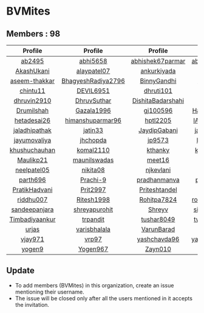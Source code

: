 # BVMites


## Members : 98


|                       Profile                       |                           Profile                           |                          Profile                          |                         Profile                         |                           Profile                           |
| :-------------------------------------------------: | :---------------------------------------------------------: | :-------------------------------------------------------: | :-----------------------------------------------------: | :---------------------------------------------------------: |
|         [ab2495](https://github.com/ab2495)         |           [abhi5658](https://github.com/abhi5658)           |  [abhishek67parmar](https://github.com/abhishek67parmar)  |  [abhishekpanjabi](https://github.com/abhishekpanjabi)  | [abhishekshingadiya](https://github.com/abhishekshingadiya) |
|     [AkashUkani](https://github.com/AkashUkani)     |        [alaypatel07](https://github.com/alaypatel07)        |       [ankurkiyada](https://github.com/ankurkiyada)       |       [Arvindiyer](https://github.com/Arvindiyer)       |        [aryashah278](https://github.com/aryashah278)        |
|  [aseem-thakkar](https://github.com/aseem-thakkar)  | [BhagyeshRadiya2796](https://github.com/BhagyeshRadiya2796) |       [BinnyGandhi](https://github.com/BinnyGandhi)       |      [buzz2vatsal](https://github.com/buzz2vatsal)      |     [ChintanAcharya](https://github.com/ChintanAcharya)     |
|       [chintu11](https://github.com/chintu11)       |          [DEVIL6951](https://github.com/DEVIL6951)          |         [dhruti101](https://github.com/dhruti101)         |         [dhruv814](https://github.com/dhruv814)         |      [dhruvgaloriya](https://github.com/dhruvgaloriya)      |
|    [dhruvin2910](https://github.com/dhruvin2910)    |        [DhruvSuthar](https://github.com/DhruvSuthar)        | [DishitaBadarshahi](https://github.com/DishitaBadarshahi) |          [div3125](https://github.com/div3125)          |         [dixita0607](https://github.com/dixita0607)         |
|     [Drumilshah](https://github.com/Drumilshah)     |         [Gazala1996](https://github.com/Gazala1996)         |          [gj100596](https://github.com/gj100596)          | [Harshitprajapati](https://github.com/Harshitprajapati) |         [harshshah3](https://github.com/harshshah3)         |
|    [hetadesai26](https://github.com/hetadesai26)    |   [himanshuparmar96](https://github.com/himanshuparmar96)   |          [hptl2205](https://github.com/hptl2205)          |      [IAMSANAT000](https://github.com/IAMSANAT000)      |         [infiniator](https://github.com/infiniator)         |
|  [jaladhipathak](https://github.com/jaladhipathak)  |            [jatin33](https://github.com/jatin33)            |      [JaydipGabani](https://github.com/JaydipGabani)      |    [jayminpatel12](https://github.com/jayminpatel12)    |      [jaynilpatel97](https://github.com/jaynilpatel97)      |
|   [jayumovaliya](https://github.com/jayumovaliya)   |           [jhchopda](https://github.com/jhchopda)           |            [jp9573](https://github.com/jp9573)            |      [KeshaniVyas](https://github.com/KeshaniVyas)      |      [KevalAhalpara](https://github.com/KevalAhalpara)      |
|  [khushuchauhan](https://github.com/khushuchauhan)  |          [komal2110](https://github.com/komal2110)          |           [kthanky](https://github.com/kthanky)           |    [kunal2sahitya](https://github.com/kunal2sahitya)    |         [mansigohil](https://github.com/mansigohil)         |
|      [Maulikp21](https://github.com/Maulikp21)      |       [maunilswadas](https://github.com/maunilswadas)       |            [meet16](https://github.com/meet16)            |         [Megharth](https://github.com/Megharth)         |       [MitulPanchal](https://github.com/MitulPanchal)       |
|    [neelpatel05](https://github.com/neelpatel05)    |           [nikita08](https://github.com/nikita08)           |         [njkevlani](https://github.com/njkevlani)         |        [Pancham97](https://github.com/Pancham97)        |          [Parth0509](https://github.com/Parth0509)          |
|       [parth696](https://github.com/parth696)       |           [Prachi-9](https://github.com/Prachi-9)           |      [pradhanmanva](https://github.com/pradhanmanva)      |      [pranshu0210](https://github.com/pranshu0210)      |     [prarthanaraval](https://github.com/prarthanaraval)     |
|  [PratikHadvani](https://github.com/PratikHadvani)  |           [Prit2997](https://github.com/Prit2997)           |     [Priteshtandel](https://github.com/Priteshtandel)     |         [Priya322](https://github.com/Priya322)         |        [ranahiren27](https://github.com/ranahiren27)        |
|      [riddhu007](https://github.com/riddhu007)      |         [Ritesh1998](https://github.com/Ritesh1998)         |       [Rohitpa7824](https://github.com/Rohitpa7824)       |  [romilsiddhapura](https://github.com/romilsiddhapura)  |        [sagarpandav](https://github.com/sagarpandav)        |
|  [sandeepanjara](https://github.com/sandeepanjara)  |      [shreyapurohit](https://github.com/shreyapurohit)      |            [Shreyv](https://github.com/Shreyv)            |    [siddharth1024](https://github.com/siddharth1024)    |        [Tejas123456](https://github.com/Tejas123456)        |
| [Timbadiyaankur](https://github.com/Timbadiyaankur) |           [trpandit](https://github.com/trpandit)           |        [tushar8049](https://github.com/tushar8049)        |   [twinkleharsora](https://github.com/twinkleharsora)   |        [Umesh8Joshi](https://github.com/Umesh8Joshi)        |
|          [urjas](https://github.com/urjas)          |       [varisbhalala](https://github.com/varisbhalala)       |        [VarunBarad](https://github.com/VarunBarad)        |     [vattytrivedi](https://github.com/vattytrivedi)     |      [VishalUzumaki](https://github.com/VishalUzumaki)      |
|        [vjay971](https://github.com/vjay971)        |              [vrp97](https://github.com/vrp97)              |      [yashchavda96](https://github.com/yashchavda96)      |    [yashmehta1202](https://github.com/yashmehta1202)    |     [yashsartanpara](https://github.com/yashsartanpara)     |
|         [yogen9](https://github.com/yogen9)         |           [Yogen967](https://github.com/Yogen967)           |           [Zayn010](https://github.com/Zayn010)           |                                                         |                                                             |


## Update
- To add members (BVMites) in this organization, create an issue mentioning their username.
- The issue will be closed only after all the users mentioned in it accepts the invitation.
